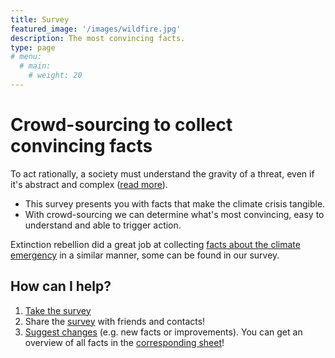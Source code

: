 ```yaml
---
title: Survey
featured_image: '/images/wildfire.jpg'
description: The most convincing facts.
type: page
# menu:
  # main:
    # weight: 20
---
```


# Crowd-sourcing to collect convincing facts

To act rationally, a society must understand the gravity of a threat, even if it's abstract and complex ([read more](/what-else/motivation)).

* This survey presents you with facts that make the climate crisis tangible.
* With crowd-sourcing we can determine what's most convincing, easy to understand and able to trigger action.

Extinction rebellion did a great job at collecting [facts about the climate emergency](https://rebellion.earth/the-truth/the-emergency/) in a similar manner, some can be found in our survey.

## How can I help?
1. [Take the survey](https://docs.google.com/forms/d/e/1FAIpQLSdL1DjIJ_4j4xsrA4iigE7z1Tcd9hazOVFnCTycAuQoLpmRaA/viewform)
2. Share the [survey](https://docs.google.com/forms/d/e/1FAIpQLSdL1DjIJ_4j4xsrA4iigE7z1Tcd9hazOVFnCTycAuQoLpmRaA/viewform) with friends and contacts!
3. [Suggest changes](mailto:survey@reasn.de) (e.g. new facts or improvements). You can get an overview of all facts in the [corresponding sheet](https://docs.google.com/spreadsheets/d/16UcYOsweT1B-35Ael-9zmczslDZYcX7agBU0IgR3Bng)!